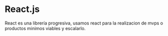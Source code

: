 # **React.js**

React es una librería progresiva, usamos react para la realizacion de mvps o productos minimos viables y escalarlo.
